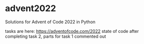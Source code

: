 # advent2022
Solutions for Advent of Code 2022 in Python

tasks are here: https://adventofcode.com/2022
state of code after completing task 2, parts for task 1 commented out
